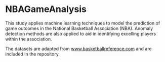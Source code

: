 # NBAGameAnalysis

This study applies machine learning techniques to model the prediction of game outcomes in the National Basketball Association (NBA). Anomaly detection methods are also applied to aid in identifying excelling players within the association. 

The datasets are adapted from www.basketballreference.com and are included in the repository.
